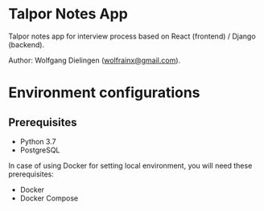 # Talpor Notes App

Talpor notes app for interview process based on React (frontend) / Django (backend).

Author: Wolfgang Dielingen ([wolfrainx@gmail.com](mailto:wolfrainx@gmail.com)).

# Environment configurations

## Prerequisites

- Python 3.7
- PostgreSQL

In case of using Docker for setting local environment, you will need these prerequisites:

- Docker
- Docker Compose
